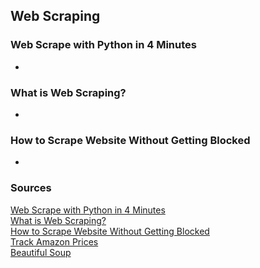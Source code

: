 ## Web Scraping

### Web Scrape with Python in 4 Minutes

- 

### What is Web Scraping?

- 

### How to Scrape Website Without Getting Blocked

- 


### Sources

[Web Scrape with Python in 4 Minutes](https://towardsdatascience.com/how-to-web-scrape-with-python-in-4-minutes-bc49186a8460)<br>
[What is Web Scraping?](https://en.wikipedia.org/wiki/Web_scraping)<br>
[How to Scrape Website Without Getting Blocked](https://www.scrapehero.com/how-to-prevent-getting-blacklisted-while-scraping/)<br>
[Track Amazon Prices](https://www.youtube.com/watch?v=Bg9r_yLk7VY)<br>
[Beautiful Soup](https://www.crummy.com/software/BeautifulSoup/)<br>